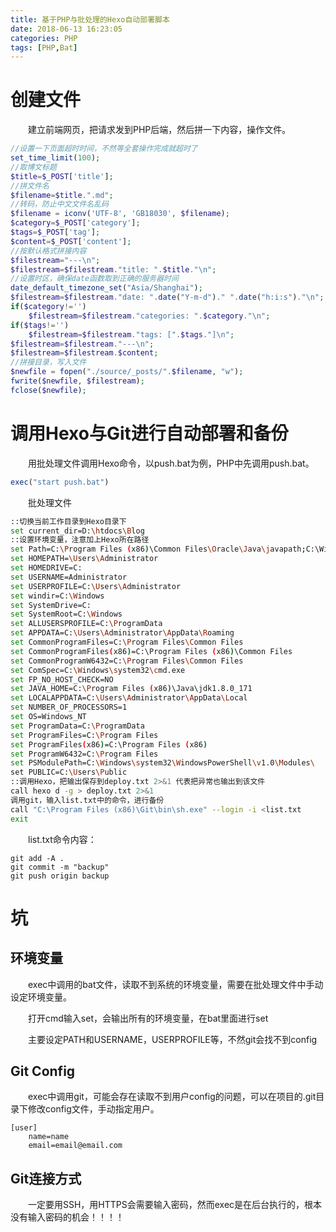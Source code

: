 ```yaml
---
title: 基于PHP与批处理的Hexo自动部署脚本
date: 2018-06-13 16:23:05
categories: PHP
tags: [PHP,Bat]
---
```

# 创建文件
&emsp;&emsp;建立前端网页，把请求发到PHP后端，然后拼一下内容，操作文件。
```php
//设置一下页面超时时间，不然等全套操作完成就超时了
set_time_limit(100);
//取博文标题
$title=$_POST['title'];
//拼文件名
$filename=$title.".md";
//转码，防止中文文件名乱码
$filename = iconv('UTF-8', 'GB18030', $filename);
$category=$_POST['category'];
$tags=$_POST['tag'];
$content=$_POST['content'];
//按默认格式拼接内容
$filestream="---\n";
$filestream=$filestream."title: ".$title."\n";
//设置时区，确保date函数取到正确的服务器时间
date_default_timezone_set("Asia/Shanghai");
$filestream=$filestream."date: ".date("Y-m-d")." ".date("h:i:s")."\n";
if($category!='')
    $filestream=$filestream."categories: ".$category."\n";
if($tags!='')
    $filestream=$filestream."tags: [".$tags."]\n";
$filestream=$filestream."---\n";
$filestream=$filestream.$content;
//拼接目录，写入文件
$newfile = fopen("./source/_posts/".$filename, "w");
fwrite($newfile, $filestream);
fclose($newfile);
```
# 调用Hexo与Git进行自动部署和备份
&emsp;&emsp;用批处理文件调用Hexo命令，以push.bat为例，PHP中先调用push.bat。
```php
exec("start push.bat")
```
&emsp;&emsp;批处理文件
```bash
::切换当前工作目录到Hexo目录下
set current_dir=D:\htdocs\Blog
::设置环境变量，注意加上Hexo所在路径
set Path=C:\Program Files (x86)\Common Files\Oracle\Java\javapath;C:\Windows\system32;C:\Windows;C:\Windows\System32\Wbem;C:\Windows\System32\WindowsPowerShell\v1.0\;C:\Program Files\QCloud\Monitor\Barad;C:\Program Files\nodejs\;C:\Program Files (x86)\Git\cmd;D:\htdoc\Blog\node_modules\hexo\node_modules\.bin;C:\Users\Administrator\AppData\Roaming\npm;C:\Program Files\Microsoft VS Code\bin
set HOMEPATH=\Users\Administrator
set HOMEDRIVE=C:
set USERNAME=Administrator
set USERPROFILE=C:\Users\Administrator
set windir=C:\Windows
set SystemDrive=C:
set SystemRoot=C:\Windows
set ALLUSERSPROFILE=C:\ProgramData
set APPDATA=C:\Users\Administrator\AppData\Roaming
set CommonProgramFiles=C:\Program Files\Common Files
set CommonProgramFiles(x86)=C:\Program Files (x86)\Common Files
set CommonProgramW6432=C:\Program Files\Common Files
set ComSpec=C:\Windows\system32\cmd.exe
set FP_NO_HOST_CHECK=NO
set JAVA_HOME=C:\Program Files (x86)\Java\jdk1.8.0_171
set LOCALAPPDATA=C:\Users\Administrator\AppData\Local
set NUMBER_OF_PROCESSORS=1
set OS=Windows_NT
set ProgramData=C:\ProgramData
set ProgramFiles=C:\Program Files
set ProgramFiles(x86)=C:\Program Files (x86)
set ProgramW6432=C:\Program Files
set PSModulePath=C:\Windows\system32\WindowsPowerShell\v1.0\Modules\
set PUBLIC=C:\Users\Public
::调用Hexo，把输出保存到deploy.txt 2>&1 代表把异常也输出到该文件
call hexo d -g > deploy.txt 2>&1
调用git，输入list.txt中的命令，进行备份
call "C:\Program Files (x86)\Git\bin\sh.exe" --login -i <list.txt
exit
```
&emsp;&emsp;list.txt命令内容：
```text
git add -A .
git commit -m "backup"
git push origin backup
```
# 坑
## 环境变量
&emsp;&emsp;exec中调用的bat文件，读取不到系统的环境变量，需要在批处理文件中手动设定环境变量。

&emsp;&emsp;打开cmd输入set，会输出所有的环境变量，在bat里面进行set

&emsp;&emsp;主要设定PATH和USERNAME，USERPROFILE等，不然git会找不到config

## Git Config
&emsp;&emsp;exec中调用git，可能会存在读取不到用户config的问题，可以在项目的.git目录下修改config文件，手动指定用户。
```text
[user]
    name=name
    email=email@email.com
```
## Git连接方式
&emsp;&emsp;一定要用SSH，用HTTPS会需要输入密码，然而exec是在后台执行的，根本没有输入密码的机会！！！！

